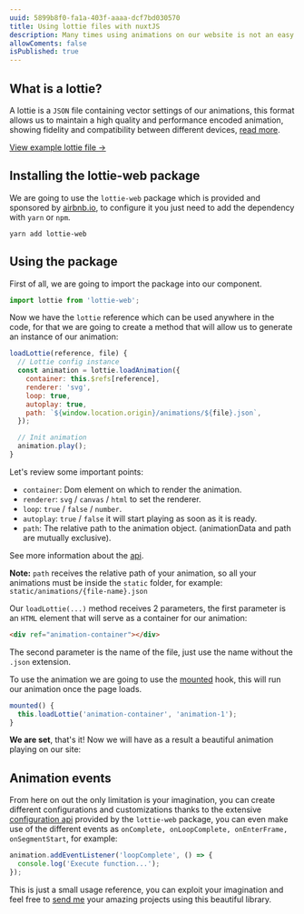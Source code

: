 ```yaml
---
uuid: 5899b8f0-fa1a-403f-aaaa-dcf7bd030570
title: Using lottie files with nuxtJS
description: Many times using animations on our website is not an easy job, so in this blog we are going to learn how to use lottie animations within our project with nuxtJS easily.
allowComents: false
isPublished: true
---
```


## What is a lottie?

A lottie is a `JSON` file containing vector settings of our animations, this format allows us to maintain a high quality and performance encoded animation, showing fidelity and compatibility between different devices, [read more](https://lottiefiles.com/what-is-lottie).

[View example lottie file ->](https://assets5.lottiefiles.com/packages/lf20_rbtawnwz.json)

## Installing the lottie-web package

We are going to use the `lottie-web` package which is provided and sponsored by [airbnb.io](https://airbnb.io), to configure it you just need to add the dependency with `yarn` or `npm`.

```shell
yarn add lottie-web
```

[comment]: <> (Ver más link de la libreria.)

[comment]: <> (Una vez se haya finalizado la instalación no es necesario agregarlo como complemento en `nuxt.config.js`.)

## Using the package

First of all, we are going to import the package into our component.

```js
import lottie from 'lottie-web';
```

Now we have the `lottie` reference which can be used anywhere in the code, for that we are going to create a method that will allow us to generate an instance of our animation:

```js
loadLottie(reference, file) {
  // Lottie config instance
  const animation = lottie.loadAnimation({
    container: this.$refs[reference],
    renderer: 'svg',
    loop: true,
    autoplay: true,
    path: `${window.location.origin}/animations/${file}.json`,
  });

  // Init animation
  animation.play();
}
```

Let's review some important points:

- `container`: Dom element on which to render the animation.
- `renderer`: `svg` / `canvas` / `html` to set the renderer.
- `loop`: `true` / `false` / `number`.
- `autoplay`: `true` / `false` it will start playing as soon as it is ready.
- `path`: The relative path to the animation object. (animationData and path are mutually exclusive).

See more information about the [api](http://airbnb.io/lottie/#/web).

<Alert type="warning">
  <strong>Note:</strong> <code>path</code> receives the relative path of your animation, so all your animations must be inside the <code>static</code> folder, for example: <code>static/animations/{file-name}.json</code>
</Alert>

Our `loadLottie(...)` method receives 2 parameters, the first parameter is an `HTML` element that will serve as a container for our animation:

```html
<div ref="animation-container"></div>
```

The second parameter is the name of the file, just use the name without the `.json` extension.

To use the animation we are going to use the [mounted](https://vuejs.org/api/options-lifecycle.html#mounted) hook, this will run our animation once the page loads.

```js
mounted() {
  this.loadLottie('animation-container', 'animation-1');
}
```

**We are set**, that's it! Now we will have as a result a beautiful animation playing on our site:

<Lottie src="78790-hello"></Lottie>

## Animation events

From here on out the only limitation is your imagination, you can create different configurations and customizations thanks to the extensive [configuration api](https://airbnb.io/lottie/#/web) provided by the `lottie-web` package, you can even make use of the different events as `onComplete, onLoopComplete, onEnterFrame, onSegmentStart`, for example:

```js
animation.addEventListener('loopComplete', () => {
  console.log('Execute function...');
});
```

This is just a small usage reference, you can exploit your imagination and feel free to [send me](mailto:hello@josueayala.me) your amazing projects using this beautiful library.
